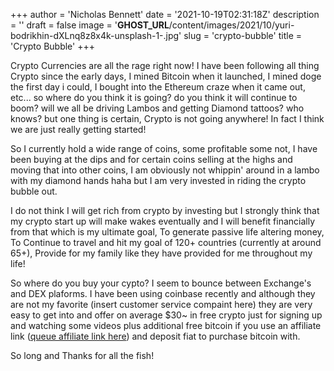 +++
author = 'Nicholas Bennett'
date = '2021-10-19T02:31:18Z'
description = ''
draft = false
image = '__GHOST_URL__/content/images/2021/10/yuri-bodrikhin-dXLnq8z8x4k-unsplash-1-.jpg'
slug = 'crypto-bubble'
title = 'Crypto Bubble'
+++


Crypto Currencies are all the rage right now! I have been following all thing Crypto since the early days, I mined Bitcoin when it launched, I mined doge the first day i could, I bought into the Ethereum craze when it came out, etc... so where do you think it is going? do you think it will continue to boom? will we all be driving Lambos and getting Diamond tattoos? who knows? but one thing is certain, Crypto is not going anywhere! In fact I think we are just really getting started!

So I currently hold a wide range of coins, some profitable some not, I have been buying at the dips and for certain coins selling at the highs and moving that into other coins, I am obviously not whippin' around in a lambo with my diamond hands haha but I am very invested in riding the crypto bubble out.

I do not think I will get rich from crypto by investing but I strongly think that my crypto start up will make wakes eventually and I will benefit financially from that which is my ultimate goal, To generate passive life altering money, To Continue to travel and hit my goal of 120+ countries (currently at around 65+), Provide for my family like they have provided for me throughout my life!



So where do you buy your cypto? I seem to bounce between Exchange's and DEX plaforms. I have been using coinbase recently and although they are not my favorite (insert customer service compaint here) they are very easy to get into and offer on average $30~ in free crypto just for signing up and watching some videos plus additional free bitcoin if you use an affiliate link ([queue affiliate link here](https://coinbase.com/join/bennet_bfw?src=ios-link)) and deposit fiat to purchase bitcoin with.

So long and Thanks for all the fish!